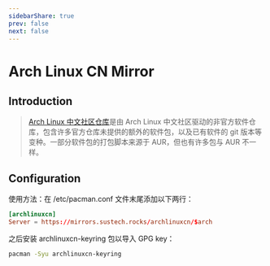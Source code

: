 ```yaml
---
sidebarShare: true
prev: false
next: false
---
```


# Arch Linux CN Mirror

## Introduction

> [Arch Linux 中文社区仓库](https://www.archlinuxcn.org/archlinux-cn-repo-and-mirror/)是由 Arch Linux 中文社区驱动的非官方软件仓库，包含许多官方仓库未提供的额外的软件包，以及已有软件的 git 版本等变种。一部分软件包的打包脚本来源于 AUR，但也有许多包与 AUR 不一样。

## Configuration

使用方法：在 /etc/pacman.conf 文件末尾添加以下两行：

``` toml
[archlinuxcn]
Server = https://mirrors.sustech.rocks/archlinuxcn/$arch
```

之后安装 archlinuxcn-keyring 包以导入 GPG key：

``` sh
pacman -Syu archlinuxcn-keyring
```
